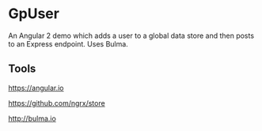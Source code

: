 # GpUser

An Angular 2 demo which adds a user to a global data store and then posts to an Express endpoint. Uses Bulma.

## Tools

https://angular.io

https://github.com/ngrx/store

http://bulma.io
